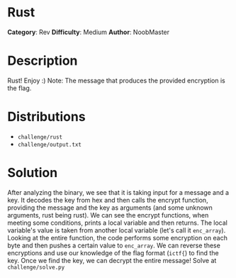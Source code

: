 # Rust

**Category**: Rev **Difficulty**: Medium **Author**: NoobMaster

# Description

Rust! Enjoy :) Note: The message that produces the provided encryption is the flag.

# Distributions
- `challenge/rust`
- `challenge/output.txt` 

# Solution

After analyzing the binary, we see that it is taking input for a message and a key. It decodes the key from hex and then calls the encrypt function, providing the message and the key as arguments (and some unknown arguments, rust being rust). We can see the encrypt functions, when meeting some conditions, prints a local variable and then returns. The local variable's value is taken from another local variable (let's call it `enc_array`). Looking at the entire function, the code performs some encryption on each byte and then pushes a certain value to `enc_array`. We can reverse these encryptions and use our knowledge of the flag format (`ictf{`) to find the key. Once we find the key, we can decrypt the entire message! Solve at `challenge/solve.py`



